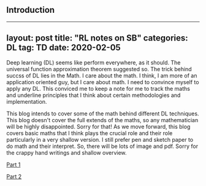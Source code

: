 ## Introduction
---
layout: post
title: "RL notes on SB"
categories: DL
tag: TD
date: 2020-02-05
---


Deep learning (DL) seems like perform everywhere, as it should. The universal function approximation theorem suggested so. The trick behind succss of DL lies in the Math. I care about the math. I think, I am more of an application oriented guy, but I care about math. I need to convince myself to apply any DL. This conviced me to keep a note for me to track the maths and underline principles that I think about certain methodologies and implementation. 

This blog intends to cover some of the math behind different DL techniques. This blog doesn't cover the full extends of the maths, so any mathematician will be highly disappointed. Sorry for that! As we move forward, this blog covers basic maths that I think plays the crucial role and their role particularly in a very shallow version. I still prefer pen and sketch paper to do math and their interpret. So, there will be lots of image and pdf. Sorry for the crappy hand writings and shallow overview. 

[Part 1](https://github.com/mxahan/PDFS_notes/blob/master/reinforce_note_1_12.pdf)

[Part 2](https://github.com/mxahan/PDFS_notes/blob/master/rl_part2.pdf)